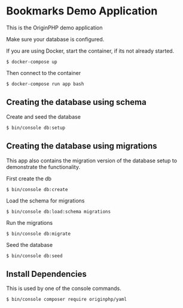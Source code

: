 # Bookmarks Demo Application

This is the OriginPHP demo application

Make sure your database is configured.

If you are using Docker, start the container, if its not already started.

```linux
$ docker-compose up
```

Then connect to the container 

```linux
$ docker-compose run app bash
```

## Creating the database using schema

Create and seed the database

```linux
$ bin/console db:setup
```

## Creating the database using migrations 

This app also contains the migration version of the database setup to demonstrate the functionality.

First create the db

```linux
$ bin/console db:create
```

Load the schema for migrations

```linux
$ bin/console db:load:schema migrations
```

Run the migrations 

```linux
$ bin/console db:migrate
```

Seed the database

```linux
$ bin/console db:seed
```

## Install Dependencies

This is used by one of the console commands.

```linux
$ bin/console composer require originphp/yaml
```